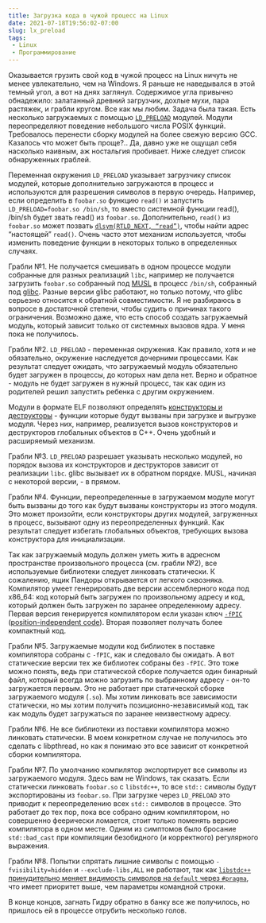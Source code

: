 ```yaml
---
title: Загрузка кода в чужой процесс на Linux
date: 2021-07-18T19:56:02-07:00
slug: lx_preload
tags:
 - Linux
 - Программирование
---
```


Оказывается грузить свой код в чужой процесс на Linux ничуть не менее
увлекательно, чем на Windows. Я раньше не наведывался в этой темный угол, а вот
на днях заглянул. Содержимое угла привычно обнадежило: залатанный древний
загрузчик, дохлые мухи, пара растяжек, и грабли кругом. Все как мы любим. Задача
была такая. Есть несколько загружаемых с помощью [``LD_PRELOAD``][1] модулей.
Модули переопределяют поведение небольшого числа POSIX функций. Требовалось
перенести сборку модулей на более свежую версию GCC. Казалось что может быть
проще?.. Да, давно уже не ощущал себя насколько наивным, аж ностальгия
пробивает. Ниже следует список обнаруженных граблей.

<!--more-->

Переменная окружения ``LD_PRELOAD`` указывает загрузчику список модулей, которые
дополнительно загружаются в процесс и используются для разрешения символов в
первую очередь. Например, если определить в ``foobar.so`` функцию ``read()`` и
запустить ``LD_PRELOAD=foobar.so /bin/sh``, то вместо системной функции read(),
/bin/sh будет звать read() из ``foobar.so``. Дополнительно, ``read()`` из
``foobar.so`` может позвать [``dlsym(RTLD_NEXT, “read”)``][2], чтобы найти адрес
“настоящей” ``read()``. Очень часто этот механизм используется, чтобы изменить
поведение функции в некоторых только в определенных случаях.

Грабли №1. Не получается смешивать в одном процессе модули собранные для разных
реализаций ``libc``, например не получается загрузить ``foobar.so`` собранный
под [MUSL][3] в процесс ``/bin/sh``, собранный под [glibc][4]. Разные версии
glibc работают, но только потому, что glibc серьезно относится к обратной
совместимости. Я не разбираюсь в вопросе в достаточной степени, чтобы судить о
причинах такого ограничения. Возможно даже, что есть способ создать загружаемый
модуль, который зависит только от системных вызовов ядра. У меня пока не
получилось.

Грабли №2. ``LD_PRELOAD`` - переменная окружения. Как правило, хотя и не
обязательно, окружение наследуется дочерними процессами. Как результат следует
ожидать, что загружаемый модуль обязательно будет загружен в процессы, до
которых нам дела нет. Верно и обратное - модуль не будет загружен в нужный
процесс, так как один из родителей решил запустить ребенка с другим окружением.

Модули в формате ELF позволяют определять [конструкторы и деструкторы][5] -
функции которые будут вызваны при загрузке и выгрузке модуля. Через них,
например, реализуется вызов конструкторов и деструкторов глобальных объектов в
С++. Очень удобный и расширяемый механизм.

Грабли №3. ``LD_PRELOAD`` разрешает указывать несколько модулей, но порядок вызова
их конструкторов и деструкторов зависит от реализации ``libc``. glibc вызывает
их в обратном порядке. MUSL, начиная с некоторой версии, - в прямом.

Грабли №4. Функции, переопределенные в загружаемом модуле могут быть вызваны до
того как будут вызваны конструкторы из этого модуля. Это может произойти, если
конструкторы других модулей, загруженных в процесс, вызывают одну из
переопределенных функций. Как результат следует избегать глобальных объектов,
требующих вызова конструктора для инициализации.

Так как загружаемый модуль должен уметь жить в адресном пространстве
произвольного процесса (см. грабли №2), все используемые библиотеки следует
линковать статически. К сожалению, ящик Пандоры открывается от легкого
сквозняка. Компилятор умеет генерировать две версии ассемблерного кода под
x86_64: код который быть загружен по произвольному адресу и код, который должен
быть загружен по заранее определенному адресу. Первая версия генерируется
компилятором если указан ключ [``-fPIC``][6] ([position-independent code][7]).
Вторая позволяет получать более компактный код.

Грабли №5. Загружаемые модули код библиотек в поставке компилятора собраны с
``-fPIC``, как и следовало бы ожидать. А вот статические версии тех же библиотек
собраны без ``-fPIC``. Это тоже можно понять, ведь при статической сборке
получается один бинарный файл, который всегда можно загрузить по выбранному
адресу - он-то загружается первым. Это не работает при статической сборке
загружаемого модуля (``.so``). Мы хотим линковать все зависимости статически, но
мы хотим получить позиционно-независимый код, так как модуль будет загружаться
по заранее неизвестному адресу.

Грабли №6. Не все библиотеки из поставки компилятора можно линковать
статически. В моем конкретном случае не получилось это сделать с libpthread, но
как я понимаю это все зависит от конкретной сборки компилятора.

Грабли №7. По умолчанию компилятор экспортирует все символы из загружаемого
модуля. Здесь вам не Windows, так сказать. Если статически линковать ``foobar.so``
с ``libstdc++``, то все ``std::`` символы будут экспортированы из ``foobar.so``. При
загрузке через ``LD_PRELOAD`` это приводит к переопределению всех ``std::`` символов в
процессе. Это работает до тех пор, пока все собрано одним компилятором, но
совершенно феерически ломается, стоит только поменять версию компилятора в одном
месте. Одним из симптомов было бросание ``std::bad_cast`` при компиляции
безобидного (и корректного) регулярного выражения.

Грабли №8. Попытки спрятать лишние символы с помощью ``-fvisibility=hidden`` и
``--exclude-libs,ALL`` не работают, так как [``libstdc++`` принудительно меняет
видимость символов на ``default`` через ``#pragma``][8], что имеет приоритет
выше, чем параметры командной строки.

В конце концов, загнать Гидру обратно в банку все же получилось, но пришлось ей
в процессе отрубить несколько голов.

[1]: https://stackoverflow.com/questions/426230/what-is-the-ld-preload-trick
[2]: https://man7.org/linux/man-pages/man3/dlsym.3.html
[3]: https://musl.libc.org/
[4]: https://www.gnu.org/software/libc/
[5]: https://stackoverflow.com/questions/2053029/how-exactly-does-attribute-constructor-work
[6]: https://gcc.gnu.org/onlinedocs/gcc-11.1.0/gcc/Code-Gen-Options.html#Code-Gen-Options
[7]: https://en.wikipedia.org/wiki/Position-independent_code
[8]: https://gcc.gnu.org/bugzilla/show_bug.cgi?id=36022
